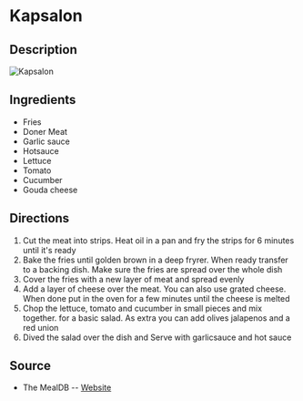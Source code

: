 # Kapsalon

## Description
![Kapsalon](https://www.themealdb.com/images/media/meals/sxysrt1468240488.jpg "Kapsalon")

## Ingredients
- Fries
- Doner Meat
- Garlic sauce
- Hotsauce
- Lettuce
- Tomato
- Cucumber
- Gouda cheese

## Directions
1. Cut the meat into strips. Heat oil in a pan and fry the strips for 6 minutes until it's ready
2. Bake the fries until golden brown in a deep fryrer. When ready transfer to a backing dish. Make sure the fries are spread over the whole dish
3. Cover the fries with a new layer of meat and spread evenly
4. Add a layer of cheese over the meat. You can also use grated cheese. When done put in the oven for a few minutes until the cheese is melted
5. Chop the lettuce, tomato and cucumber in small pieces and mix together. for a basic salad. As extra you can add olives jalapenos and a red union
6. Dived the salad over the dish and Serve with garlicsauce and hot sauce

## Source

- The MealDB -- [Website](https://themealdb.com)
